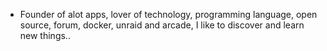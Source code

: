 - Founder of alot apps, lover of technology, programming language, open source, forum, docker, unraid and arcade, I like to discover and learn new things..
  <br>






















































































































































































































































































































































































































































































































































































































































































